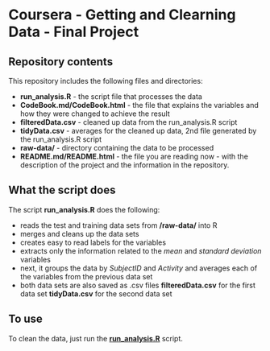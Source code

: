 # Coursera - Getting and Clearning Data - Final Project #

## Repository contents ##

This repository includes the following files and directories:

- **run_analysis.R** - the script file that processes the data
- **CodeBook.md/CodeBook.html** - the file that explains the variables and how they were changed to achieve the result
- **filteredData.csv** - cleaned up data from the run_analysis.R script
- **tidyData.csv** - averages for the cleaned up data, 2nd file generated by the run_analysis.R script
- **raw-data/** - directory containing the data to be processed
- **README.md/README.html** - the file you are reading now - with the description of the project and the information in the repository.


## What the script does ##

The script **run_analysis.R** does the following:

- reads the test and training data sets from **/raw-data/** into R
- merges and cleans up the data sets
- creates easy to read labels for the variables
- extracts only the information related to the *mean* and *standard deviation* variables
- next, it groups the data by *SubjectID* and *Activity* and averages each of the variables from the previous data set
- both data sets are also saved as .csv files **filteredData.csv** for the first data set **tidyData.csv** for the second data set


## To use ##

To clean the data, just run the [**run_analysis.R**](run_analysis.R) script.
